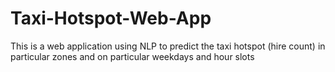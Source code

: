 # Taxi-Hotspot-Web-App
This is a web application using NLP to predict the taxi hotspot (hire count) in particular zones and on particular weekdays and hour slots
